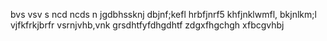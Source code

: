 bvs vsv s
ncd ncds n
jgdbhssknj
 dbjnf;kefl
hrbfjnrf5
 khfjnklwmfl,
bkjnlkm;l
vjfkfrkjbrfr
vsrnjvhb,vnk
grsdhtfyfdhgdhtf
zdgxfhgchgh
xfbcgvhbj
